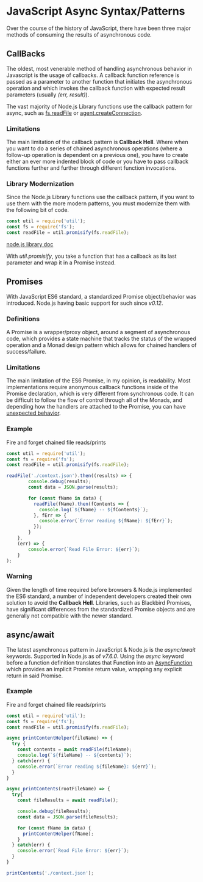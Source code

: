 # JavaScript Async Syntax/Patterns

Over the course of the history of JavaScript, there have been three major methods of consuming the results of asynchronous code.

## CallBacks
The oldest, most venerable method of handling asynchronous behavior in Javascript is the usage of callbacks.  A callback function reference is passed as a parameter to another function that initiates the asynchronous operation and which invokes the callback function with expected result parameters (usually _(err, result)_).

The vast majority of Node.js Library functions use the callback pattern for async, such as [fs.readFile](https://nodejs.org/api/fs.html#fs_fs_readfile_path_options_callback) or [agent.createConnection](https://nodejs.org/api/http.html#http_agent_createconnection_options_callback).

### Limitations
The main limitation of the callback pattern is **Callback Hell**.  Where when you want to do a series of chained asynchronous operations (where a follow-up operation is dependent on a previous one), you have to create either an ever more indented block of code or you have to pass callback functions further and further through different function invocations.

### Library Modernization
Since the Node.js Library functions use the callback pattern, if you want to use them with the more modern patterns, you must modernize them with the following bit of code.

```javascript 1.6
const util = require('util');
const fs = require('fs');
const readFile = util.promisify(fs.readFile);
```
[node.js library doc](https://nodejs.org/api/util.html#util_util_promisify_original)

With _util.promisify_, you take a function that has a callback as its last parameter and wrap it in a Promise instead.

## Promises
With JavaScript ES6 standard, a standardized Promise object/behavior was introduced.  Node.js having basic support for such since _v0.12_.

### Definitions
A Promise is a wrapper/proxy object, around a segment of asynchronous code, which provides a state machine that tracks the status of the wrapped operation and a Monad design pattern which allows for chained handlers of success/failure.

### Limitations
The main limitation of the ES6 Promise, in my opinion, is readability.  Most implementations require anonymous callback functions inside of the Promise declaration, which is very different from synchronous code.  It can be difficult to follow the flow of control through all of the Monads, and depending how the handlers are attached to the Promise, you can have [unexpected behavior](https://developer.mozilla.org/en-US/docs/Web/JavaScript/Reference/Global_Objects/Promise/then#Chaining).

### Example
Fire and forget chained file reads/prints
```javascript 1.6
const util = require('util');
const fs = require('fs');
const readFile = util.promisify(fs.readFile);

readFile('./context.json').then((results) => {
        console.debug(results);
        const data = JSON.parse(results);

        for (const fName in data) {
          readFile(fName).then(fContents => {
            console.log(`${fName} -- ${fContents}`);
          }, fErr => {
            console.error(`Error reading ${fName}: ${fErr}`);
          });
        }
    },
    (err) => {
        console.error(`Read File Error: ${err}`);
    }
);
```

### Warning
Given the length of time required before browsers & Node.js implemented the ES6 standard, a number of independent developers created their own solution to avoid the **Callback Hell**.  Libraries, such as Blackbird Promises, have significant differences from the standardized Promise objects and are generally not compatible with the newer standard.

## async/await
The latest asynchronous pattern in JavaScript & Node.js is the _async/await_ keywords.  Supported in Node.js as of _v7.6.0_.  Using the _async_ keyword before a function definition translates that Function into an [AsyncFunction](https://developer.mozilla.org/en-US/docs/Web/JavaScript/Reference/Global_Objects/AsyncFunction) which provides an implicit Promise return value, wrapping any explicit return in said Promise.

### Example
Fire and forget chained file reads/prints
```javascript 1.6
const util = require('util');
const fs = require('fs');
const readFile = util.promisify(fs.readFile);

async printContentHelper(fileName) => {
  try {
    const contents = await readFile(fileName);
    console.log(`${fileName} -- ${contents}`);
  } catch(err) {
    console.error(`Error reading ${fileName}: ${err}`);
  }
}

async printContents(rootFileName) => {
  try{
    const fileResults = await readFile();

    console.debug(fileResults);
    const data = JSON.parse(fileResults);

    for (const fName in data) {
      printContentHelper(fName);
    }
  } catch(err) {
    console.error(`Read File Error: ${err}`);
  }
}

printContents('./context.json');
```
